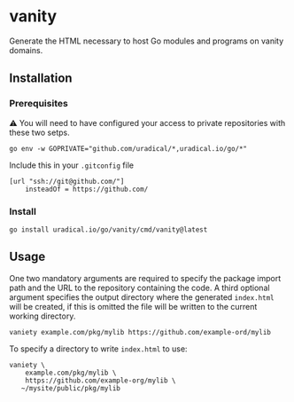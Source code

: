 # vanity
Generate the HTML necessary to host Go modules and programs on vanity domains.

## Installation

### Prerequisites
:warning: You will need to have configured your access to private repositories with these
two setps.

```shell
go env -w GOPRIVATE="github.com/uradical/*,uradical.io/go/*"
```

Include this in your `.gitconfig` file

```
[url "ssh://git@github.com/"]
    insteadOf = https://github.com/
```

### Install
```shell
go install uradical.io/go/vanity/cmd/vanity@latest
```


## Usage
One two mandatory arguments are required to specify the package import path and the URL to
the repository containing the code. A third optional argument specifies the output directory
where the generated `index.html` will be created, if this is omitted the file will be written
to the current working directory.

```
vaniety example.com/pkg/mylib https://github.com/example-ord/mylib
```

To specify a directory to write `index.html` to use:

```
vaniety \
    example.com/pkg/mylib \
    https://github.com/example-org/mylib \
   ~/mysite/public/pkg/mylib
```
